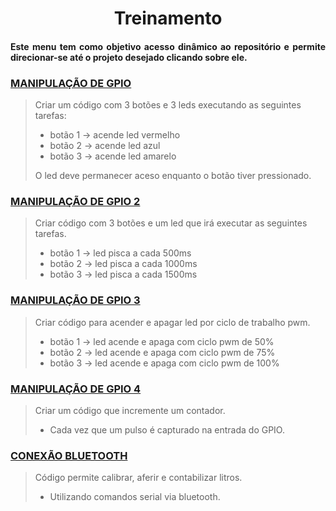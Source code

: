 <h1 align="center">Treinamento</h1>
<h4 align="justify">Este menu tem como objetivo acesso dinâmico ao repositório e permite direcionar-se até o projeto desejado clicando sobre ele.</h1>

### [MANIPULAÇÃO DE GPIO](Button_LED)
> Criar um código com 3 botões e 3 leds executando as seguintes tarefas:
> 
>* botão 1 -> acende led vermelho
>* botão 2 -> acende led azul
>* botão 3 -> acende led amarelo
>
> O led deve permanecer aceso enquanto o botão tiver pressionado.

### [MANIPULAÇÃO DE GPIO 2](Button_Time_LED)
> Criar código com 3 botões e um led que irá executar as seguintes tarefas.
>* botão 1 -> led pisca a cada 500ms
>* botão 2 -> led pisca a cada 1000ms
>* botão 3 -> led pisca a cada 1500ms

### [MANIPULAÇÃO DE GPIO 3](Button_PWM_LED)
> Criar código para acender e apagar led por ciclo de trabalho pwm.
>* botão 1 -> led acende e apaga com ciclo pwm de 50%
>* botão 2 -> led acende e apaga com ciclo pwm de 75%
>* botão 3 -> led acende e apaga com ciclo pwm de 100%

### [MANIPULAÇÃO DE GPIO 4](Contador_Pulsos)
> Criar um código que incremente um contador.
>* Cada vez que um pulso é capturado na entrada do GPIO.

### [CONEXÃO BLUETOOTH](Contador_Litros)
> Código permite calibrar, aferir e contabilizar litros.
>* Utilizando comandos serial via bluetooth.
